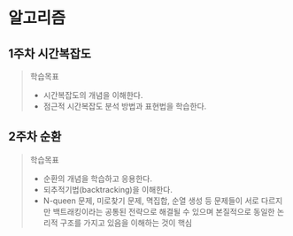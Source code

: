  # 알고리즘

## 1주차 시간복잡도 
> 학습목표 
> - 시간복잡도의 개념을 이해한다.
> - 점근적 시간복잡도 분석 방법과 표현법을 학습한다. 

## 2주차 순환 
> 학습목표
> - 순환의 개념을 학습하고 응용한다.
> - 되추적기법(backtracking)을 이해한다.
> - N-queen 문제, 미로찾기 문제, 멱집합, 순열 생성 등 문제들이 서로 다르지만 백트래킹이라는 공통된 전략으로 해결될 수 있으며 본질적으로 동일한 논리적 구조를 가지고 있음을 이해하는 것이 핵심 